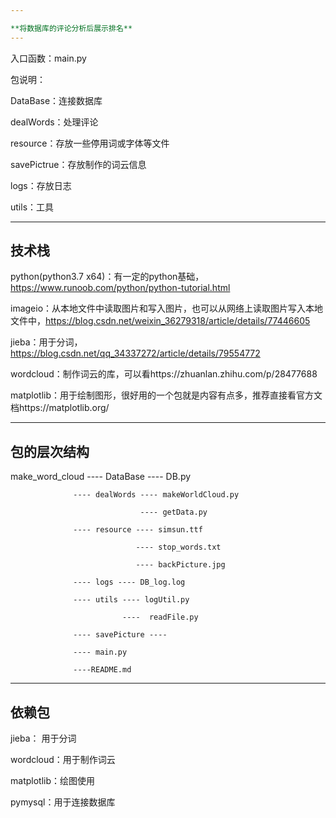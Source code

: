 ```yaml
---

**将数据库的评论分析后展示排名**
---
```

入口函数：main.py

包说明：

DataBase：连接数据库

dealWords：处理评论

resource：存放一些停用词或字体等文件

savePictrue：存放制作的词云信息

logs：存放日志

utils：工具

---
**技术栈**
---

python(python3.7 x64)：有一定的python基础，https://www.runoob.com/python/python-tutorial.html

imageio：从本地文件中读取图片和写入图片，也可以从网络上读取图片写入本地文件中，https://blog.csdn.net/weixin_36279318/article/details/77446605

jieba：用于分词，https://blog.csdn.net/qq_34337272/article/details/79554772

wordcloud：制作词云的库，可以看https://zhuanlan.zhihu.com/p/28477688

matplotlib：用于绘制图形，很好用的一个包就是内容有点多，推荐直接看官方文档https://matplotlib.org/

---
**包的层次结构**
---

make_word_cloud ---- DataBase ---- DB.py
                  
                  ---- dealWords ---- makeWorldCloud.py
                                
                                 ---- getData.py
                  
                  ---- resource ---- simsun.ttf
                  
                                ---- stop_words.txt
                                
                                ---- backPicture.jpg
                   
                  ---- logs ---- DB_log.log
                            
                  ---- utils ---- logUtil.py
                  
                             ----  readFile.py
                            
                  ---- savePicture ---- 
                  
                  ---- main.py
                  
                  ----README.md
       
---
**依赖包**
---

jieba： 用于分词

wordcloud：用于制作词云

matplotlib：绘图使用

pymysql：用于连接数据库
